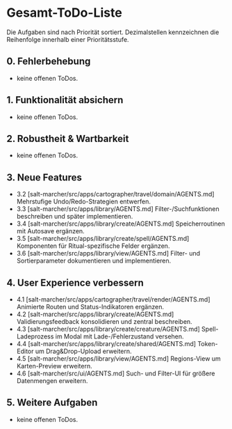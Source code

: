 # Gesamt-ToDo-Liste

Die Aufgaben sind nach Priorität sortiert. Dezimalstellen kennzeichnen die Reihenfolge innerhalb einer Prioritätsstufe.

## 0. Fehlerbehebung
- keine offenen ToDos.

## 1. Funktionalität absichern
- keine offenen ToDos.

## 2. Robustheit & Wartbarkeit
- keine offenen ToDos.

## 3. Neue Features
- 3.2 [salt-marcher/src/apps/cartographer/travel/domain/AGENTS.md] Mehrstufige Undo/Redo-Strategien entwerfen.
- 3.3 [salt-marcher/src/apps/library/AGENTS.md] Filter-/Suchfunktionen beschreiben und später implementieren.
- 3.4 [salt-marcher/src/apps/library/create/AGENTS.md] Speicherroutinen mit Autosave ergänzen.
- 3.5 [salt-marcher/src/apps/library/create/spell/AGENTS.md] Komponenten für Ritual-spezifische Felder ergänzen.
- 3.6 [salt-marcher/src/apps/library/view/AGENTS.md] Filter- und Sortierparameter dokumentieren und implementieren.

## 4. User Experience verbessern
- 4.1 [salt-marcher/src/apps/cartographer/travel/render/AGENTS.md] Animierte Routen und Status-Indikatoren ergänzen.
- 4.2 [salt-marcher/src/apps/library/create/AGENTS.md] Validierungsfeedback konsolidieren und zentral beschreiben.
- 4.3 [salt-marcher/src/apps/library/create/creature/AGENTS.md] Spell-Ladeprozess im Modal mit Lade-/Fehlerzustand versehen.
- 4.4 [salt-marcher/src/apps/library/create/shared/AGENTS.md] Token-Editor um Drag&Drop-Upload erweitern.
- 4.5 [salt-marcher/src/apps/library/view/AGENTS.md] Regions-View um Karten-Preview erweitern.
- 4.6 [salt-marcher/src/ui/AGENTS.md] Such- und Filter-UI für größere Datenmengen erweitern.

## 5. Weitere Aufgaben
- keine offenen ToDos.
